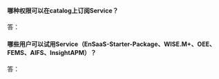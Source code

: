 ####  哪种权限可以在catalog上订阅Service？

答：

#### 哪些用户可以试用Service（EnSaaS-Starter-Package、WISE.M+、OEE、FEMS、AIFS、InsightAPM）？

答：

